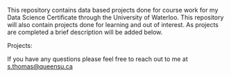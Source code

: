 This repository contains data based projects done for course work for my Data Science Certificate through the University of Waterloo. This repository will also contain projects done for learning and out of interest. As projects are completed a brief description will be added below. 

Projects: 



If you have any questions please feel free to reach out to me at s.thomas@queensu.ca
